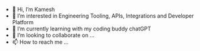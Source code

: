 - 👋 Hi, I’m Kamesh
- 👀 I’m interested in Engineering Tooling, APIs, Integrations and Developer Platform 
- 🌱 I’m currently learning with my coding buddy chatGPT
- 💞️ I’m looking to collaborate on ...
- 📫 How to reach me ...

<!---
kamesh81/kamesh81 is a ✨ special ✨ repository because its `README.md` (this file) appears on your GitHub profile.
You can click the Preview link to take a look at your changes.
--->
